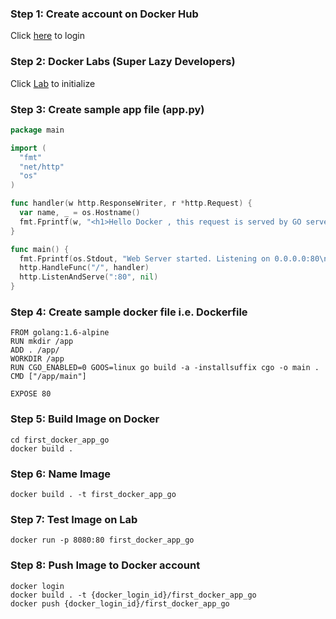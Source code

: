 ### Step 1: Create account on Docker Hub
Click [here](https://hub.docker.com/) to login

### Step 2: Docker Labs (Super Lazy Developers)
Click [Lab](https://labs.play-with-docker.com/#) to initialize

### Step 3: Create sample app file (app.py)
``` go
package main

import (
  "fmt"
  "net/http"
  "os"
)

func handler(w http.ResponseWriter, r *http.Request) {
  var name, _ = os.Hostname()
  fmt.Fprintf(w, "<h1>Hello Docker , this request is served by GO server , processed by host: %s</h1>\n", name)
}

func main() {
  fmt.Fprintf(os.Stdout, "Web Server started. Listening on 0.0.0.0:80\n")
  http.HandleFunc("/", handler)
  http.ListenAndServe(":80", nil)
}
```

### Step 4: Create sample docker file i.e. Dockerfile
``` unix
FROM golang:1.6-alpine
RUN mkdir /app
ADD . /app/
WORKDIR /app
RUN CGO_ENABLED=0 GOOS=linux go build -a -installsuffix cgo -o main .
CMD ["/app/main"]

EXPOSE 80
```

### Step 5: Build Image on Docker
``` unix
cd first_docker_app_go
docker build .
```

### Step 6: Name Image 
``` unix
docker build . -t first_docker_app_go
```

### Step 7: Test Image on Lab
``` unix
docker run -p 8080:80 first_docker_app_go
```

### Step 8: Push Image to Docker account
``` unix
docker login
docker build . -t {docker_login_id}/first_docker_app_go
docker push {docker_login_id}/first_docker_app_go
```
